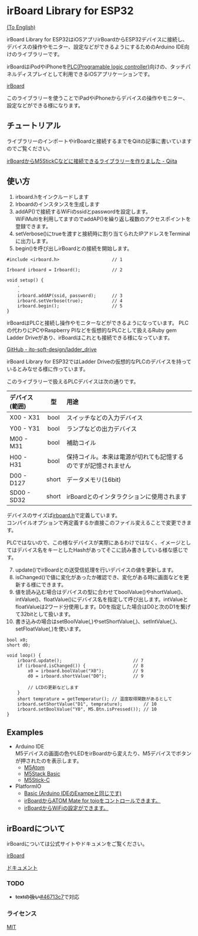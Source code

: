 # irBoard Library for ESP32

[(To English)](./README.md)

irBoard Library for ESP32はiOSアプリirBoardからESP32デバイスに接続し、デバイスの操作やモニター、設定などができるようにするためのArduino IDE向けのライブラリーです。

irBoardはiPodやiPhoneを[PLC(Programable logic controller)](https://ja.wikipedia.org/wiki/プログラマブルロジックコントローラ)向けの、タッチパネルディスプレイとして利用できるiOSアプリケーションです。

[irBoard](https://irboard.itosoft.com)

このライブラリーを使うことでiPadやiPhoneからデバイスの操作やモニター、設定などができる様になります。

## チュートリアル

ライブラリーのインポートやirBoardと接続するまでをQiitの記事に書いていますのでご覧ください。

[irBoardからM5StickCなどに接続できるライブラリーを作りました - Qiita](https://qiita.com/katsuyoshi/items/5c850cd14e8e2ff47b4f)

## 使い方

1. irboard.hをインクルードします
2. Irboardのインスタンスを生成します
3. addAP()で接続するWiFiのssidとpasswordを設定します。  
  WiFiMultiを利用してますのでaddAP()を繰り返し複数のアクセスポイントを登録できます。
4. setVerbose()にtrueを渡すと接続時に割り当てられたIPアドレスをTerminalに出力します。
5. begin()を呼び出しirBoardとの接続を開始します。



```
#include <irboard.h>                    // 1

Irboard irboard = Irboard();            // 2

void setup() {
    .
    .
    irboard.addAP(ssid, password);      // 3
    irboard.setVerbose(true);           // 4
    irboard.begin();                    // 5
}
```

irBoardはPLCと接続し操作やモニターなどができるようになっています。
PLCの代わりにPCやRaspberry PIなどを仮想的なPLCとして扱えるRuby gem Ladder Driveがあり、irBoardはこれとも接続できる様になっています。

[GitHub - ito-soft-design/ladder_drive](https://github.com/ito-soft-design/ladder_drive)

irBoard Library for ESP32ではLadder Driveの仮想的なPLCのデバイスを持っているとみなせる様に作っています。

このライブラリーで扱えるPLCデバイスは次の通りです。

|デバイス(範囲)|型|用途|
|:--|:-:|:--|
|X00 - X31|bool|スイッチなどの入力デバイス|
|Y00 - Y31|bool|ランプなどの出力デバイス|
|M00 - M31|bool|補助コイル|
|H00 - H31|bool|保持コイル。本来は電源が切れても記憶するのですが記憶されません|
|D00 - D127|short|データメモリ(16bit)|
|SD00 - SD32|short|irBoardとのインタラクションに使用されます|

デバイスのサイズば[irboard.h](https://github.com/ito-soft-design/irboard_esp32/blob/master/src/irboard.h#L37)で定義しています。  
コンパイルオプションで再定義するか直接このファイル変えることで変更できます。

PLCではないので、この様なデバイスが実際にあるわけではなく、イメージとしてはデバイス名をキーとしたHashがあってそこに読み書きしている様な感じです。

7. update()でirBoardとの送受信処理を行いデバイスの値を更新します。
8. isChanged()で値に変化があったか確認でき、変化がある時に画面などを更新する様にできます。
9. 値を読み込む場合はデバイスの型に合わせてboolValue()やshortValue()、intValue()、floatValue()にデバイス名を指定して呼び出します。intValueとfloatValueは2ワード分使用します。D0を指定した場合はD0と次のD1を繋げて32bitとして扱います。
10. 書き込みの場合はsetBoolValue(,)やsetShortValue(,)、setIntValue(,)、setFloatValue(,)を使います。

```
bool x0;
short d0;

void loop() {
    irboard.update();                           // 7
    if (irboard.isChanged()) {                  // 8
        x0 = irboard.boolValue("X0");           // 9
        d0 = irboard.shortValue("D0");          // 9

        // LCDの更新などします
    }
    short temprature = getTemperatur(); // 温度取得関数があるとして
    irboard.setShortValue("D1", temprature);        // 10
    irboard.setBoolValue("Y0", M5.Btn.isPressed()); // 10
}

```

## Examples

- Arduino IDE  
  M5デバイスの画面の色やLEDをirBoardから変えたり、M5デバイスでボタンが押されたのを表示します。
    - [M5Atom](examples/irboard_m5atom)
    - [M5Stack Basic](examples/irboard_m5stack)
    - [M5Stick-C](examples/irboard_m5stickc)
- PlatformIO
    - [Basic (Arduino IDEのExampeと同じです)](examples/platformio/basic)
    - [irBoardからATOM Mate for toioをコントロールできます。](examples/platformio/toio_mate)
    - [irBoardからWiFiの設定ができます。](examples/platformio/wifi_setup)


## irBoardについて

 irBoardについては公式サイトやドキュメンをご覧ください。

[irBoard](https://irboard.itosoft.com)

[ドキュメント](https://irboard.itosoft.com/ja/document/document)


### TODO

- <s>textの扱い</s>[#46713c7](https://github.com/ito-soft-design/irboard_esp32/commit/46713c71d39c52da17cc79c82fabd1a6e76b86dd)で対応

### ライセンス

[MIT](https://github.com/ito-soft-design/irboard_esp32/blob/master/LICENSE.txt)
